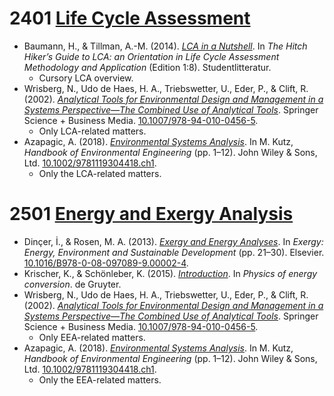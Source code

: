 # 2401 [Life Cycle Assessment](https://github.com/GreenVeggi/TAMBA/tree/main/MIA301/Life%20Cycle%20Assessment)
- Baumann, H., & Tillman, A.-M. (2014). _[LCA in a Nutshell](https://github.com/GreenVeggi/TAMBA/blob/main/MIA301/Life%20Cycle%20Assessment/Baumann%202014%20LCA%20in%20a%20Nutshell.md)_. In _The Hitch Hiker’s Guide to LCA: an Orientation in Life Cycle Assessment Methodology and Application_ (Edition 1:8). Studentlitteratur.
  - Cursory LCA overview.
- Wrisberg, N., Udo de Haes, H. A., Triebswetter, U., Eder, P., & Clift, R. (2002). _[Analytical Tools for Environmental Design and Management in a Systems Perspective―The Combined Use of Analytical Tools](https://github.com/GreenVeggi/TAMBA/blob/main/MIA301/Life%20Cycle%20Assessment/Wrisberg%202002%20Analytical%20Tools%20for%20Environmental%20Design%20and%20Management%20in%20a%20Systems%20Perspective%20%E2%80%95%20The%20Combined%20Use%20of%20Analytical%20Tools.md)_. Springer Science + Business Media. [10.1007/978-94-010-0456-5](https://doi.org/10.1007/978-94-010-0456-5).
  - Only LCA-related matters.
- Azapagic, A. (2018). _[Environmental Systems Analysis](https://github.com/GreenVeggi/TAMBA/blob/main/MIA301/Life%20Cycle%20Assessment/Azapagic%202018%20Environmental%20Systems%20Analysis%20in%20Handbook%20of%20Environmental%20Engineering.md)_. In M. Kutz, _Handbook of Environmental Engineering_ (pp. 1–12). John Wiley & Sons, Ltd. [10.1002/9781119304418.ch1](https://doi.org/10.1002/9781119304418.ch1).
  - Only the LCA-related matters.

# 2501 [Energy and Exergy Analysis](https://github.com/GreenVeggi/TAMBA/tree/main/MIA301/Energy%20and%20Exergy%20Analysis)
- Dinçer, İ., & Rosen, M. A. (2013). _[Exergy and Energy Analyses](https://github.com/GreenVeggi/TAMBA/blob/main/MIA301/Energy%20and%20Exergy%20Analysis/Din%C3%A7er%202012%20Exergy%20and%20Energy%20Analyses.md)_. In _Exergy: Energy, Environment and Sustainable Development_ (pp. 21–30). Elsevier. [10.1016/B978-0-08-097089-9.00002-4](https://doi.org/10.1016/B978-0-08-097089-9.00002-4).
- Krischer, K., & Schönleber, K. (2015). _[Introduction](https://github.com/GreenVeggi/TAMBA/blob/main/MIA301/Energy%20and%20Exergy%20Analysis/Krischer%202015%20Introduction%20to%20Physics%20of%20Energy%20Conversion.md)_. In _Physics of energy conversion_. de Gruyter.
- Wrisberg, N., Udo de Haes, H. A., Triebswetter, U., Eder, P., & Clift, R. (2002). _[Analytical Tools for Environmental Design and Management in a Systems Perspective―The Combined Use of Analytical Tools](https://github.com/GreenVeggi/TAMBA/blob/main/MIA301/Energy%20and%20Exergy%20Analysis/Wrisberg%202002%20Analytical%20Tools%20for%20Environmental%20Design%20and%20Management%20in%20a%20Systems%20Perspective%20%E2%80%95%20The%20Combined%20Use%20of%20Analytical%20Tools.md)_. Springer Science + Business Media. [10.1007/978-94-010-0456-5](https://doi.org/10.1007/978-94-010-0456-5).
  - Only EEA-related matters.
- Azapagic, A. (2018). _[Environmental Systems Analysis](https://github.com/GreenVeggi/TAMBA/blob/main/MIA301/Energy%20and%20Exergy%20Analysis/Azapagic%202018%20Environmental%20Systems%20Analysis%20in%20Handbook%20of%20Environmental%20Engineering.md)_. In M. Kutz, _Handbook of Environmental Engineering_ (pp. 1–12). John Wiley & Sons, Ltd. [10.1002/9781119304418.ch1](https://doi.org/10.1002/9781119304418.ch1).
  - Only the EEA-related matters.


